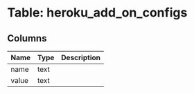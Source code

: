 
# Table: heroku_add_on_configs

## Columns
| Name        | Type           | Description  |
| ------------- | ------------- | -----  |
|name|text||
|value|text||
